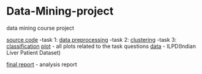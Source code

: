 # Data-Mining-project
 data mining course project

[source code](https://github.com/Maplexc/Data-Mining-project/tree/master/45189915/Code)
 -task 1: [data preprocessing](https://github.com/Maplexc/Data-Mining-project/blob/master/45189915/Code/myPreparation.r)
 -task 2: [clustering](https://github.com/Maplexc/Data-Mining-project/blob/master/45189915/Code/myClustering.r)
 -task 3: [classification](https://github.com/Maplexc/Data-Mining-project/blob/master/45189915/Code/myClassification.r)
[plot](https://github.com/Maplexc/Data-Mining-project/tree/master/45189915/Plot) - all plots related to the task questions
[data](https://github.com/Maplexc/Data-Mining-project/tree/master/45189915/Data) - ILPD(Indian Liver Patient Dataset)

[final report](https://github.com/Maplexc/Data-Mining-project/blob/master/45189915/Report.pdf) - analysis report

